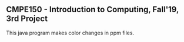 ## CMPE150 - Introduction to Computing, Fall'19, 3rd Project

This java program makes color changes in ppm files.
